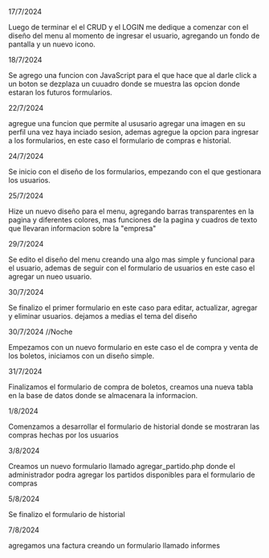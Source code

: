 17/7/2024

Luego de terminar el el CRUD y el LOGIN me dedique a comenzar con el diseño del menu al momento de ingresar el usuario, agregando un fondo de pantalla y un nuevo icono.

18/7/2024

Se agrego una funcion con JavaScript para el que hace que al darle click a un boton se dezplaza un cuuadro donde se muestra las opcion donde estaran los futuros formularios.

22/7/2024

agregue una funcion que permite al ususario agregar una imagen en su perfil una vez haya inciado sesion, ademas agregue la opcion para ingresar a los formularios, en este caso el formulario de compras e historial.

24/7/2024

Se inicio con el diseño de los formularios, empezando con el que gestionara los usuarios.

25/7/2024

Hize un nuevo diseño para el menu, agregando barras transparentes en la pagina y diferentes colores, mas funciones de la pagina y cuadros de texto que llevaran informacion sobre la "empresa"

29/7/2024

Se edito el diseño del menu creando una algo mas simple y funcional para el usuario, ademas de seguir con el formulario de usuarios en este caso el agregar un nueo usuario.

30/7/2024

Se finalizo el primer formulario en este caso para editar, actualizar, agregar y eliminar usuarios. dejamos a medias el tema del diseño

30/7/2024 //Noche

Empezamos con un nuevo formulario en este caso el de compra y venta de los boletos, iniciamos con un diseño simple.

31/7/2024

Finalizamos el formulario de compra de boletos, creamos una nueva tabla en la base de datos donde se almacenara la informacion.

1/8/2024

Comenzamos a desarrollar el formulario de historial donde se mostraran las compras hechas por los usuarios

3/8/2024

Creamos un nuevo formulario llamado agregar_partido.php donde el administrador podra agregar los partidos disponibles para el formulario de compras

5/8/2024

Se finalizo el formulario de historial

7/8/2024

agregamos una factura creando un formulario llamado informes
